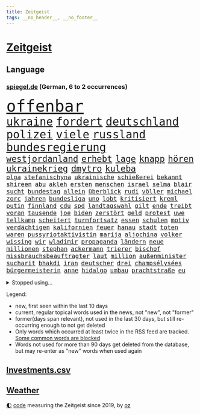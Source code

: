 ```yaml
---
title: Zeitgeist
tags: __no_header__, __no_footer__
---
```


# [Zeitgeist](https://oliz.io/zeitgeist/)

## Language

<h3><a href="https://www.spiegel.de" target="_blank">spiegel.de</a> (German, 6 to 2 occurrences)</h3>
<p style="font-family:monospace">
<span style="font-size:32pt"><a href="news_links.html#offenbar" class="current">offenbar</a></span>
<br>
<span style="font-size:22pt"><a href="news_links.html#ukraine" class="current">ukraine</a></span>
<span style="font-size:22pt"><a href="news_links.html#fordert" class="current">fordert</a></span>
<span style="font-size:22pt"><a href="news_links.html#deutschland" class="current">deutschland</a></span>
<span style="font-size:22pt"><a href="news_links.html#polizei" class="current">polizei</a></span>
<span style="font-size:22pt"><a href="news_links.html#viele" class="current">viele</a></span>
<span style="font-size:22pt"><a href="news_links.html#russland" class="current">russland</a></span>
<span style="font-size:22pt"><a href="news_links.html#bundesregierung" class="current">bundesregierung</a></span>
<br>
<span style="font-size:17pt"><a href="news_links.html#westjordanland" class="current">westjordanland</a></span>
<span style="font-size:17pt"><a href="news_links.html#erhebt" class="current">erhebt</a></span>
<span style="font-size:17pt"><a href="news_links.html#lage" class="current">lage</a></span>
<span style="font-size:17pt"><a href="news_links.html#knapp" class="current">knapp</a></span>
<span style="font-size:17pt"><a href="news_links.html#hören" class="current">hören</a></span>
<span style="font-size:17pt"><a href="news_links.html#ukrainekrieg" class="current">ukrainekrieg</a></span>
<span style="font-size:17pt"><a href="news_links.html#dmytro" class="current">dmytro</a></span>
<span style="font-size:17pt"><a href="news_links.html#kuleba" class="current">kuleba</a></span>
<br>
<span style="font-size:12pt"><a href="news_links.html#olga" class="current">olga</a></span>
<span style="font-size:12pt"><a href="news_links.html#stefanischyna" class="new">stefanischyna</a></span>
<span style="font-size:12pt"><a href="news_links.html#ukrainische" class="current">ukrainische</a></span>
<span style="font-size:12pt"><a href="news_links.html#schießerei" class="current">schießerei</a></span>
<span style="font-size:12pt"><a href="news_links.html#bekannt" class="current">bekannt</a></span>
<span style="font-size:12pt"><a href="news_links.html#shireen" class="new">shireen</a></span>
<span style="font-size:12pt"><a href="news_links.html#abu" class="current">abu</a></span>
<span style="font-size:12pt"><a href="news_links.html#akleh" class="new">akleh</a></span>
<span style="font-size:12pt"><a href="news_links.html#ersten" class="current">ersten</a></span>
<span style="font-size:12pt"><a href="news_links.html#menschen" class="current">menschen</a></span>
<span style="font-size:12pt"><a href="news_links.html#israel" class="current">israel</a></span>
<span style="font-size:12pt"><a href="news_links.html#selma" class="new">selma</a></span>
<span style="font-size:12pt"><a href="news_links.html#blair" class="new">blair</a></span>
<span style="font-size:12pt"><a href="news_links.html#sucht" class="current">sucht</a></span>
<span style="font-size:12pt"><a href="news_links.html#bundestag" class="current">bundestag</a></span>
<span style="font-size:12pt"><a href="news_links.html#allein" class="current">allein</a></span>
<span style="font-size:12pt"><a href="news_links.html#überblick" class="current">überblick</a></span>
<span style="font-size:12pt"><a href="news_links.html#rudi" class="new">rudi</a></span>
<span style="font-size:12pt"><a href="news_links.html#völler" class="new">völler</a></span>
<span style="font-size:12pt"><a href="news_links.html#michael" class="current">michael</a></span>
<span style="font-size:12pt"><a href="news_links.html#zorc" class="new">zorc</a></span>
<span style="font-size:12pt"><a href="news_links.html#jahren" class="current">jahren</a></span>
<span style="font-size:12pt"><a href="news_links.html#bundesliga" class="current">bundesliga</a></span>
<span style="font-size:12pt"><a href="news_links.html#uno" class="current">uno</a></span>
<span style="font-size:12pt"><a href="news_links.html#lobt" class="current">lobt</a></span>
<span style="font-size:12pt"><a href="news_links.html#kritisiert" class="current">kritisiert</a></span>
<span style="font-size:12pt"><a href="news_links.html#kreml" class="current">kreml</a></span>
<span style="font-size:12pt"><a href="news_links.html#putin" class="current">putin</a></span>
<span style="font-size:12pt"><a href="news_links.html#finnland" class="current">finnland</a></span>
<span style="font-size:12pt"><a href="news_links.html#cdu" class="current">cdu</a></span>
<span style="font-size:12pt"><a href="news_links.html#spd" class="current">spd</a></span>
<span style="font-size:12pt"><a href="news_links.html#landtagswahl" class="current">landtagswahl</a></span>
<span style="font-size:12pt"><a href="news_links.html#gilt" class="current">gilt</a></span>
<span style="font-size:12pt"><a href="news_links.html#ende" class="current">ende</a></span>
<span style="font-size:12pt"><a href="news_links.html#treibt" class="current">treibt</a></span>
<span style="font-size:12pt"><a href="news_links.html#voran" class="current">voran</a></span>
<span style="font-size:12pt"><a href="news_links.html#tausende" class="current">tausende</a></span>
<span style="font-size:12pt"><a href="news_links.html#joe" class="current">joe</a></span>
<span style="font-size:12pt"><a href="news_links.html#biden" class="current">biden</a></span>
<span style="font-size:12pt"><a href="news_links.html#zerstört" class="current">zerstört</a></span>
<span style="font-size:12pt"><a href="news_links.html#geld" class="current">geld</a></span>
<span style="font-size:12pt"><a href="news_links.html#protest" class="current">protest</a></span>
<span style="font-size:12pt"><a href="news_links.html#uwe" class="current">uwe</a></span>
<span style="font-size:12pt"><a href="news_links.html#tellkamp" class="new">tellkamp</a></span>
<span style="font-size:12pt"><a href="news_links.html#scheitert" class="current">scheitert</a></span>
<span style="font-size:12pt"><a href="news_links.html#turmfortsatz" class="new">turmfortsatz</a></span>
<span style="font-size:12pt"><a href="news_links.html#essen" class="current">essen</a></span>
<span style="font-size:12pt"><a href="news_links.html#schulen" class="current">schulen</a></span>
<span style="font-size:12pt"><a href="news_links.html#motiv" class="current">motiv</a></span>
<span style="font-size:12pt"><a href="news_links.html#verdächtigen" class="current">verdächtigen</a></span>
<span style="font-size:12pt"><a href="news_links.html#kalifornien" class="current">kalifornien</a></span>
<span style="font-size:12pt"><a href="news_links.html#feuer" class="current">feuer</a></span>
<span style="font-size:12pt"><a href="news_links.html#hanau" class="current">hanau</a></span>
<span style="font-size:12pt"><a href="news_links.html#stadt" class="current">stadt</a></span>
<span style="font-size:12pt"><a href="news_links.html#toten" class="current">toten</a></span>
<span style="font-size:12pt"><a href="news_links.html#waren" class="current">waren</a></span>
<span style="font-size:12pt"><a href="news_links.html#pussyriotaktivistin" class="new">pussyriotaktivistin</a></span>
<span style="font-size:12pt"><a href="news_links.html#marija" class="new">marija</a></span>
<span style="font-size:12pt"><a href="news_links.html#aljochina" class="new">aljochina</a></span>
<span style="font-size:12pt"><a href="news_links.html#volker" class="current">volker</a></span>
<span style="font-size:12pt"><a href="news_links.html#wissing" class="current">wissing</a></span>
<span style="font-size:12pt"><a href="news_links.html#wir" class="current">wir</a></span>
<span style="font-size:12pt"><a href="news_links.html#wladimir" class="current">wladimir</a></span>
<span style="font-size:12pt"><a href="news_links.html#propaganda" class="current">propaganda</a></span>
<span style="font-size:12pt"><a href="news_links.html#ländern" class="current">ländern</a></span>
<span style="font-size:12pt"><a href="news_links.html#neue" class="current">neue</a></span>
<span style="font-size:12pt"><a href="news_links.html#millionen" class="current">millionen</a></span>
<span style="font-size:12pt"><a href="news_links.html#stephan" class="current">stephan</a></span>
<span style="font-size:12pt"><a href="news_links.html#ackermann" class="new">ackermann</a></span>
<span style="font-size:12pt"><a href="news_links.html#trierer" class="new">trierer</a></span>
<span style="font-size:12pt"><a href="news_links.html#bischof" class="current">bischof</a></span>
<span style="font-size:12pt"><a href="news_links.html#missbrauchsbeauftragter" class="new">missbrauchsbeauftragter</a></span>
<span style="font-size:12pt"><a href="news_links.html#laut" class="current">laut</a></span>
<span style="font-size:12pt"><a href="news_links.html#million" class="current">million</a></span>
<span style="font-size:12pt"><a href="news_links.html#außenminister" class="current">außenminister</a></span>
<span style="font-size:12pt"><a href="news_links.html#sucharit" class="new">sucharit</a></span>
<span style="font-size:12pt"><a href="news_links.html#bhakdi" class="new">bhakdi</a></span>
<span style="font-size:12pt"><a href="news_links.html#iran" class="current">iran</a></span>
<span style="font-size:12pt"><a href="news_links.html#deutscher" class="current">deutscher</a></span>
<span style="font-size:12pt"><a href="news_links.html#drei" class="current">drei</a></span>
<span style="font-size:12pt"><a href="news_links.html#champsélysées" class="current">champsélysées</a></span>
<span style="font-size:12pt"><a href="news_links.html#bürgermeisterin" class="current">bürgermeisterin</a></span>
<span style="font-size:12pt"><a href="news_links.html#anne" class="current">anne</a></span>
<span style="font-size:12pt"><a href="news_links.html#hidalgo" class="new">hidalgo</a></span>
<span style="font-size:12pt"><a href="news_links.html#umbau" class="current">umbau</a></span>
<span style="font-size:12pt"><a href="news_links.html#prachtstraße" class="new">prachtstraße</a></span>
<span style="font-size:12pt"><a href="news_links.html#eu" class="current">eu</a></span>
</p>
<details>
<summary>Stopped using...</summary>
<p class="former" style="font-size:12pt">
energien(567) geschrieben(567) kriminelle(567) strafmaßnahmen(567) attackieren(566) aufmerksamkeit(566) eindruck(566) gewaltige(566) gäste(566) kommunen(566) kündigung(566) liste(566) maria(566) verhältnis(566) atlantik(565) krankenhäuser(565) körper(565) maß(565) rechtsextremismus(565) schweigt(565) sekunden(565) vergeben(565) versprach(565) atmosphäre(564) brücke(564) coronawelle(564) co₂(564) ddr(564) versäumnisse(564) 400(563) erholung(563) gesagt(563) jahrzehnte(563) jens(563) kritisierte(563) portugal(563) provinz(563) street(563) taten(563) bewaffnete(562) brauchte(562) hintergründe(562) klaren(562) messi(562) tore(562) umfeld(562) verdächtiger(562) vorher(562) anwalt(561) befindet(561) csuchef(561) entwurf(561) fallzahlen(561) gelassen(561) julia(561) kriminellen(561) neueste(561) peru(561) rassistischer(561) reißt(561) software(561) standort(561) verdachts(561) verhängen(561) zahlreichen(561) bereich(560) dadurch(560) eugh(560) gedenken(560) kochinstituts(560) leeren(560) material(560) rettungskräfte(560) texas(560) tieren(560) wütet(560) äußert(560) abstimmen(559) coronafälle(559) erheblich(559) infektion(559) kündigen(559) lakers(559) lüge(559) medizin(559) sichern(559) smith(559) sprengstoff(559) vermehrt(559) version(559) vertrauen(559) and(558) angesteckt(558) aufnehmen(558) august(558) digitaler(558) gelungen(558) kaputt(558) setzte(558) verwirrung(558) werke(558) angenommen(557) begrenzen(557) botschaften(557) festnahme(557) fotograf(557) ministerpräsidenten(557) norbert(557) philip(557) schnelltests(557) schwindet(557) spektakulär(557) umso(557) 2011(556) bewertet(556) bezahlt(556) breit(556) bundespolizei(556) coronahilfen(556) dauern(556) erlassen(556) meint(556) schlimmsten(556) werben(556) partys(555) siegen(555) abwehr(554) bestehen(554) blockiert(554) jahrzehntelang(554) mode(554) razzien(554) ärzten(554) äthiopien(554) demokratische(553) frische(553) hotels(553) härter(553) netanyahu(553) verbände(553) fahrrad(552) institut(552) kryptowährung(552) 2030(551) angerichtet(551) anlass(551) mieter(551) hund(550) kranke(550) regensburg(550) konzentrieren(549) on(549) siegte(549) trainiert(549) 600(548) eigentümer(548) emissionen(548) gefangene(548) kölner(548) stadion(548) torhüter(548) festgestellt(547) deutsches(546) gold(546) beiträge(545) eigener(545) gaben(545) juristisch(545) monats(545) störung(545) tiefen(545) vorgaben(545) gestürzt(544) rettete(544) wind(544) begründet(543) achten(542) verwickelt(542) vorne(542) beteiligen(541) gewahrsam(541) gouverneur(541) spektakuläre(541) mama(540) rose(540) status(540) stieß(540) tennisprofi(540) rückstand(539) hinten(538) hoffnungen(538) landet(538) nationalen(538) einschätzung(537) saintgermain(536) sydney(536) syrer(536) mancher(535) nation(535) erwachsene(534) hohem(534) wandel(533) leider(532) vermissen(532) händler(531) stört(531) begangen(530) hausarrest(530) uhaft(530) iranischen(529) jurist(529) schock(527) ministerien(526) coronaauflagen(524) bundesnetzagentur(523) olympia(523) rückblick(523) riesiges(521) lockerungen(520) besteht(518) kanadas(518) massaker(517) smartphones(517) zdf(517) kleinkind(516) staatlichen(516) sperren(515) staatsoberhaupt(515) geflohen(513) gewannen(513) überfordert(513) ausgaben(512) coronaimpfungen(511) topspiel(511) weltmeisterschaft(507) tigray(506) strukturen(502) gesetzlichen(500) heimsieg(500) rätseln(500) erleichtern(499) hagen(499) antony(498) berühmtesten(489) geheime(489) erzieher(488) abhilfe(486) coronawochenüberblick(483) woelki(479) wetterdienst(472) 95(459) technische(459) glasgow(458) langjährige(458) bestens(454) ungemütlich(439) extremwetter(437) klappen(437) behindern(436) anfeindungen(429) bahnverkehr(425) indiens(420) zusammenbruch(419) protestaktion(412) orte(402) rum(401) untermauert(399) strecken(396) erschoss(391) 15jähriger(385) rumänien(377) verlag(375) tabu(369) financial(365) mindeststeuer(365) umständen(362) zufriedener(360) erschüttern(359) niemandem(357) forschende(356) fußballnationalmannschaft(351) holz(349) auszeichnung(347) genesen(347) vorreiter(341) freigegeben(339) pop(332) absolute(331) heizkosten(327) kugel(325) ständigen(324) eingeladen(322) vorgang(322) deutschkolumne(321) ungeimpft(321) individuelle(318) 01(317) millionenstadt(315) mangelware(314) bezichtigt(311) osaka(311) fluggesellschaften(310) naftali(310) schwäche(308) erhöhte(307) ernstfall(307) traditionelle(306) unwettern(305) lebensmitteln(304) naht(304) geheimer(302) urteilte(302) kroatien(301) vodafone(300) gegenspieler(298) morgens(298) zusammengestoßen(298) norwegische(295) verwandten(293) schließung(290) 72(289) axel(286) gorillas(286) siebte(283) intendant(280) rt(280) aufbau(279) geräumt(274) lebten(272) fällig(271) gesund(266) traten(266) erzieherinnen(264) kollision(264) lebron(264) beeinträchtigt(262) archäologen(260) krisenmanagement(260) badenbaden(259) berühmteste(255) bewahrt(255) unterdrückung(255) erkenntnissen(254) moritz(253) änderung(253) grand(252) regnet(252) staatsmedien(252) genervt(250) netzwerke(250) verkehrt(248) zivile(248) verzockt(247) films(246) düsseldorfer(244) gültig(242) verstecken(241) übertragen(241) 05(238) göringeckardt(237) inneren(237) samsung(236) regierte(235) vorhang(234) masters(233) nadine(233) springer(232) diebe(230) tierwelt(230) mitmachen(228) produktionsausfälle(228) begegnung(227) holstein(225) regale(224) wahlkampfauftakt(224) katrin(223) hero(222) hingerichtet(222) lutz(221) zeitgleich(221) satt(220) wittert(219) geburtstagsfeier(216) 2g(215) anheben(215) nikita(214) vorteil(214) ausgetauscht(213) nfl(213) arktis(209) hell(208) epic(206) denkbar(205) spitzenspiel(204) erfolgen(202) gefälschtem(202) älteste(202) beeinflusst(201) daniil(201) friedens(200) ice(200) 20jährigen(199) natostaaten(199) jesse(198) berlinbrandenburg(197) erneuerbaren(196) bettina(194) hitzewellen(194) bedeckt(193) begriffe(192) hey(192) rauswurf(192) einschätzungen(191) nachziehen(191) mannschaften(189) kälte(188) kredite(186) unterstützten(186) zentralen(186) geheimdienste(183) grauen(183) plastikmüll(183) sauer(183) uskongress(183) ambitioniert(181) betrunken(180) scherz(180) damaligen(179) massen(178) mitarbeiterinnen(178) bereichen(177) hinrichtung(177) aaron(176) gezielten(176) hals(176) registrierten(176) medienkonzern(174) verprügelt(174) zufällig(174) coronapatienten(173) ampelpartner(170) swr(170) beruft(169) idioten(169) reichelt(169) kommissionspräsidentin(168) valencia(168) westlicher(168) bayernstar(167) beliebt(167) bundestagsvizepräsidentin(167) feind(166) klimaneutralität(166) zimmermann(166) konzentration(165) generationen(164) spaghetti(163) gegentore(161) wach(161) airlines(160) wissenschaftlichen(160) zweifache(160) christiane(159) hinsicht(159) empfindliche(158) sammlung(158) stürzten(158) qualität(156) schienen(156) wetten(156) gestiegene(155) paparazzi(155) staatsstreich(155) befreite(154) jugendorganisation(154) khan(154) zehnjähriger(154) bosnienherzegowina(153) hohes(153) fassen(151) anleitung(150) bundesfinanzminister(148) formel1saison(148) strafstoß(148) verglich(148) auseinander(147) flüchtling(147) hinein(147) technischer(147) zehnjährigen(146) gründet(145) kursiert(145) rauschgift(145) schmutzige(144) meteorologen(143) windenergie(143) wolfsburger(143) zustande(142) 107(141) griffen(141) koma(141) getestete(140) überlastet(140) beratung(139) krankenversicherungen(137) menschenrechtslage(137) missverstanden(137) vergangenes(136) allgemeinen(135) ibizaaffäre(135) mondes(135) turniers(135) behält(134) pessimistisch(134) usrepräsentantenhaus(134) zugelassene(134) endlose(133) ghislaine(133) maxwell(133) wecken(133) käme(132) atomverhandlungen(131) diplomatisch(131) gestaltet(131) interpol(131) verabschieden(131) arbeite(130) aussetzen(130) klappt(130) pink(130) stimmte(130) personalnot(129) coviderkrankung(128) schärfste(128) surfer(128) totschlags(128) 33jährigen(127) fdpminister(127) letztlich(127) bemerkenswerte(126) erbeuten(126) muscheln(125) tabellenkeller(125) buschmann(124) impfausweis(124) verschleppung(124) papa(123) problematisch(123) geflohene(122) klettern(122) verurteilen(122) mühen(121) antrittsbesuch(120) downing(120) masepin(120) offenbarte(119) vincent(119) zwayer(119) schneefall(117) solar(117) berger(116) beschwört(116) fälschen(116) krisengebiete(116) rechner(116) brunner(115) gespenst(115) gewaltigen(114) kollege(114) oscars(114) haderte(113) spielplan(113) alleingelassen(112) auswanderer(112) paartherapeutin(112) moderierte(111) zusammengezogen(111) beherrscht(110) coronaschutzmaßnahmen(110) hilfslieferungen(110) influencerin(110) normalen(109) polarisiert(109) 270(108) aktionismus(108) bescheren(108) kaczyński(108) beschaffung(107) defibrillator(106) dreyer(106) knüpft(106) konsulat(106) malu(106) rheinlandpfälzische(106) ardserie(105) vettel(105) zusammengefasst(105) allzu(104) gefühlen(104) flaggen(103) hilflos(103) juristischen(103) prozesses(103) reiches(102) academy(101) finanzschwache(101) impfpflichtdebatte(101) lehrermangel(101) zerfallen(101) alpenland(100) vizeregierungschef(100) liebte(99) millionäre(98) schimpansen(98) vorsätze(98) übertroffen(97) geschenk(96) muslimische(96) medienanstalt(95) sowjetische(95) bonn(94) bunt(94) erneuert(94) fröhlich(94) brandanschlag(93) gewaltsame(93) elektroautobauer(92) herzattacke(92) erwerben(91) 2002(90) nahostkonflikt(90) auslieferungsrekord(89) bronx(89) klassenzimmern(89) stünden(89) teppich(89) angestiegen(88) entspannen(88) 82jährige(87) klimaschädliche(87) methan(87) siebenjährige(87) veteranen(87) wehrdienst(87) einmarschieren(86) knappes(86) lügner(86) repariert(86) schlimmere(86) vitali(86) abschlagszahlungen(85) angeheizt(85) dilettanten(85) filmemacher(85) färbt(85) guantanamo(85) justizministerium(85) kurioser(85) wahlrechtsreform(85) brisante(84) emotionalen(84) gütern(84) influencerinnen(84) prognostiziert(84) provozierte(84) soloselbstständige(84) tempolimits(84) verweist(84) verzweifeln(84) wundert(84) baltimore(83) columbus(83) diebesgut(83) kontrollverlust(83) strände(83) äthiopischen(83) getroffenen(82) grünenführung(82) isolieren(82) massenmord(82) notfallversorgung(82) schüttelte(82) barty(81) inselgruppe(81) leistungsträger(81) nachwirkungen(81) plündern(81) rollo(81) 2014(80) genozid(80) mitverantwortung(80) pokert(80) unterschlagen(80) verdienst(80) anrede(79) geschworenen(79) gespürt(79) kernkraftwerke(79) litauens(79) misstrauensvotum(79) ustalent(79) berlusconi(78) besprachen(78) entschlossenheit(78) fifaboss(78) hollywoodstars(78) infantino(78) silvio(78) energiekonzerns(77) premierministerin(77) säbelrasseln(77) thyssenkrupp(77) yann(77) zweistellige(77) entgegenzusetzen(76) prenzlauer(76) stock(76) verfügbaren(76) 55jährigen(75) altkanzlerin(75) experiment(75) nürnberger(75) ungewohnte(75) überfordern(75) beckham(74) fürchtete(74) pfeiffer(74) rückruf(74) elefanten(73) hashtags(73) runter(73) autokorso(72) umtriebiger(72) burkina(71) faso(71) kleinbus(71) picture(71) risikogruppen(71) vergewaltigte(71) 37jährigen(70) heimischen(70) komplott(70) minusgrade(70) weltlage(70) begingen(69) solo(69) stromausfälle(69) unterstellt(69) aufsteigen(68) designer(68) kfwförderung(68) kylian(68) mbappé(68) weltranglistenzweite(68) ashleigh(67) eingeplant(67) swiatek(67) funk(66) gleichnamigen(66) kreisen(66) frühlings(65) krisengebiet(65) verbleib(65) abstoßen(64) anfangszeit(64) bankkunden(64) favoritinnen(64) gebühren(64) ausgeweitet(63) auszuweiten(63) knappe(63) machtstrukturen(63) mitgliedern(63) stabschef(63) versagen(63) verspätungen(63) vorstellbar(63) 250000(62) bündnispartner(62) pokerturnier(62) raubes(62) videoanalyse(62) vollständigen(62) abgeschlossenen(61) exsoldaten(61) betrugs(60) dr(60) gefeierte(60) hagelt(60) jackson(60) oxford(60) projekten(60) putschversuch(60) schockierend(60) verschleppt(60) verwandt(60) erhoffen(59) grausame(59) umzusetzen(59) verhilft(59) wegfällt(59) wirtschaften(59) abgestimmt(58) heer(58) lehnte(58) sarkastisch(58) zeilen(58) zärtlich(58) coronalockerungen(57) dissidenten(57) jennifer(57) jugendstudie(57) just(57) projekts(57) saied(57) schneeregen(57) umgehung(57) wettbewerbe(57) ahnung(56) bidenregierung(56) bizarrer(56) dubiosen(56) heidenheim(56) 37jähriger(55) abgezogen(55) geldwäscheverdachtsfälle(55) halbzeit(55) klum(55) komiker(55) sees(54) uralten(54) interessiert(53) kommerzielle(53) löwe(53) kappen(52) krause(52) leyens(52) verblüfft(52) 1100(51) benötigten(51) noble(51) seenotretter(51) versprechungen(51) geforscht(50) kluge(50) ost(50) pannen(50) ratlos(50) unberührte(50) 95jährige(49) a7(49) coronademonstranten(49) erforschen(49) ermuntert(49) hagelschauers(49) meiden(49) samuel(49) schneiden(49) swingerklub(49) bekanntwerden(48) gelegen(48) gestärkt(48) sekretärin(48) stürmischen(48) zögerte(48) profitierte(47) rückblickend(47) außenpolitische(46) einigermaßen(46) fünften(46) schockierte(46) schreckliche(46) taktischen(46) zittern(46) angepöbelt(45) gardasee(45) sanktion(45) untereinander(45) verschwörung(45) altenpfleger(44) germany(44) knast(44) lobbyregister(44) omikronsubtyp(44) tückisch(44) ankommt(43) gepanzerte(43) glaubte(43) mangelhaft(43) verdirbt(43) beschuldigten(42) bobic(42) fredi(42) infektiologin(42) nukleare(42) schneidet(42) sicherheitsrat(42) studio(42) titelchancen(42) todesopfers(42) westafrikanischen(42) wohnhäuser(42) bekundet(41) bindung(41) juliane(41) mateusz(41) morawiecki(41) niedergestochen(41) schadensersatzklagen(41) sponsoren(41) statistisches(41) tanken(41) östlichen(41) abstiegsbedrohte(40) jochen(40) natalia(40) stationierung(40) usverteidigungsministerium(40) vergessenen(40) ausweiten(39) bröckelt(39) diskrepanz(39) jenen(39) power(39) sperrte(39) 48jährigen(38) afghanen(38) gru(38) mobil(38) riskant(38) saarländische(38) spannendes(38) belgrad(37) bombardierte(37) exfreundin(37) parlamentariergruppe(37) ukrainischem(37) iowa(36) ipccklimabericht(36) unomenschenrechtsrat(36) verstummen(36) vorziehen(36) wappnen(36) weltklimarat(36) zwingt(36) ausgang(35) bewegenden(35) creative(35) director(35) duo(35) erarbeitet(35) fußballverbände(35) streitkräften(35) weltklimabericht(35) altersvorsorge(34) aufgehalten(34) auflösen(34) biathlet(34) bundestrainerin(34) coronakennzahlen(34) empören(34) iwan(34) natotreffen(34) wirtschaftshilfen(34) zugunglück(34) überfielen(34) 1977(33) couch(33) militärexperten(33) zerstörungen(33) ehemaligem(32) energieembargo(32) natoostflanke(32) osterferien(32) rabatt(32) ungewiss(32) bundeswirtschaftsministerium(31) katastrophalen(31) sachs(31) ahr(30) drücken(30) gasspeicher(30) hauchdünn(30) schnellere(30) weltmeisters(30) flüchtlingsheim(29) geächtet(29) hansa(29) invasionsarmee(29) kombattanten(29) unterkunft(29) verbandes(29) abstiegsplatz(28) ausgenommen(28) dokumentieren(28) dreierpack(28) gegners(28) neymar(28) verfügt(28) ablöse(27) eye(27) mach(27) obduktion(27) queer(27) raketenangriff(27) revolutionsgarden(27) tankrabatt(27) vermögenswerte(27) übersetzt(26) absichtlich(25) befristetes(25) oil(25) schnelleren(25) endpunkt(24) gaststätten(24) volkes(24) 25jähriger(23) ferraripilot(23) mechaniker(23) wikinger(23) 60jährige(22) irina(22) karim(22) kriegstage(22) sandsäcke(22) vorort(22) 60jähriger(21) angetreten(21) freundinnen(21) grundordnung(21) indian(21) kalifornischen(21) kalt(21) militärbündnisses(21) natomitglied(21) pogačar(21) sardinien(21) sound(21) tadej(21) wells(21) zusammenleben(21) zweifelhaft(21) autonomie(20) co2emissionen(20) erwischen(20) leugnet(20) spielmacher(20) unterscheidet(20) wahlrecht(20) merke(19) messungen(19) rumäniens(19) verweis(19) zwangsarbeit(19) indem(18) menschenrechtsorganisationen(18) umentschieden(18) verfolgung(18) abzusetzen(17) angestellte(17) bauten(17) emporkömmling(17) fahrlehrer(17) friedensvertrag(17) paddeln(17) schiefgelaufen(17) stalin(17) amerikanischer(16) arkansas(16) gerüstet(16) nulltarif(16) staatstragend(16) wmqualifikation(16) arena(15) aufzunehmen(15) coronamaskenpflicht(15) familienleben(15) häftling(15) insolvenzverschleppung(15) lungenembolie(15) schutzmaßnahme(15) andauernden(14) hartnäckig(14) kommunizieren(14) kontext(14) studienergebnisse(14) zdfsportstudio(14) besorgniserregend(13) enthielten(13) gelenkt(13) normalverdiener(13) ordentlich(13) registrierte(13) zweifelt(13) öffentlicher(13) aggressor(12) dfl(12) mikroplastik(12) dir(11) grauens(11) hurtigruten(11) neutralität(11) ohrfeigeneklat(11)
</p>
</details>
<p>Legend:
<ul>
<li><span class="new">new</span>, first seen within the last 10 days</li>
<li><span class="current">current</span>, regular topical words used in the news, not "new", not "former"</li>
<li><span class="former">former(days span relevant)</span>, not used in the last 30 days, but still re-occurring enough to not get deleted</li>
<li>Only words which occurred at least twice in the RSS feed are tracked. <a href="language/filters.py">Some common words are blocked</a></li>
<li>Words not used for more than 90 days get deleted from the database, but may re-enter as "new" words when used again</li>
</ul>
</p>

## [Investments](investments.html)[.csv](investments.csv)

## [Weather](weather.html)

<footer>
<a href="javascript:toggleTheme()" class="nav">🌓</a>
<a href="https://github.com/ooz/zeitgeist">code</a> measuring the Zeitgeist since 2019, by <a href="https://oliz.io">oz</a>
</footer>
